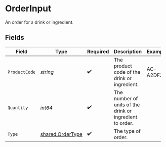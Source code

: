 # OrderInput

An order for a drink or ingredient.


## Fields

| Field                                                       | Type                                                        | Required                                                    | Description                                                 | Example                                                     |
| ----------------------------------------------------------- | ----------------------------------------------------------- | ----------------------------------------------------------- | ----------------------------------------------------------- | ----------------------------------------------------------- |
| `ProductCode`                                               | *string*                                                    | :heavy_check_mark:                                          | The product code of the drink or ingredient.                | AC-A2DF3                                                    |
| `Quantity`                                                  | *int64*                                                     | :heavy_check_mark:                                          | The number of units of the drink or ingredient to order.    |                                                             |
| `Type`                                                      | [shared.OrderType](../../../pkg/models/shared/ordertype.md) | :heavy_check_mark:                                          | The type of order.                                          |                                                             |